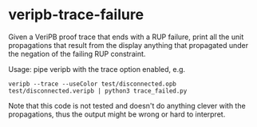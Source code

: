 # veripb-trace-failure
Given a VeriPB proof trace that ends with a RUP failure, print all the unit propagations that result from the display anything that propagated under the negation of the failing RUP constraint. 

Usage: pipe veripb with the trace option enabled, e.g.
```
veripb --trace --useColor test/disconnected.opb test/disconnected.veripb | python3 trace_failed.py
```
Note that this code is not tested and doesn't do anything clever with the propagations, thus the output might be wrong or hard to interpret.
